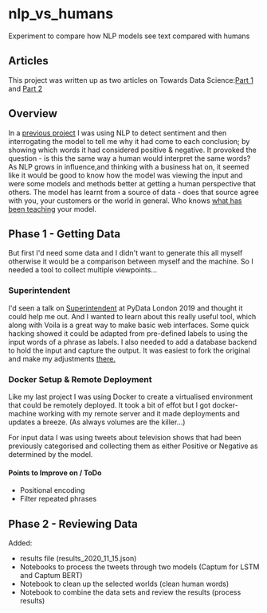 # nlp_vs_humans
Experiment to compare how NLP models see text compared with humans

## Articles

This project was written up as two articles on Towards Data Science:[Part 1](https://towardsdatascience.com/are-we-thinking-what-theyre-thinking-d1224445bbb9) and [Part 2](https://medium.com/@j_casswell/are-we-thinking-what-theyre-thinking-part-2-65921e9c46b0)

## Overview

In a [previous project](https://github.com/jaycee14/tv_sentiment) I was using NLP to detect sentiment and then interrogating the model to tell me why it had come to each conclusion; by showing which words it had considered positive & negative. It provoked the question - is this the same way a human would interpret the same words? As NLP grows in influence,and thinking with a business hat on, it seemed like it would be good to know how the model was viewing the input and were some models and methods better at getting a human perspective that others. The model has learnt from a source of data - does that source agree with you, your customers or the world in general. Who knows [what has been teaching](https://en.wikipedia.org/wiki/Tay_(bot)) your model.

## Phase 1 - Getting Data

But first I'd need some data and I didn't want to generate this all myself otherwise it would be a comparison between myself and the machine. So I needed a tool to collect multiple viewpoints...

### Superintendent

I'd seen a talk on [Superintendent](https://superintendent.readthedocs.io/en/latest/index.html) at PyData London 2019 and thought it could help me out. And I wanted to learn about this really useful tool, which along with Voila is a great way to make basic web interfaces. Some quick hacking showed it could be adapted from pre-defined labels to using the input words of a phrase as labels. I also needed to add a database backend to hold the input and capture the output. It was easiest to fork the original and make my adjustments [there.](https://github.com/jaycee14/superintendent)

### Docker Setup & Remote Deployment

Like my last project I was using Docker to create a virtualised environment that could be remotely deployed. It took a bit of effot but I got docker-machine working with my remote server and it made deployments and updates a breeze. (As always volumes are the killer...)

For input data I was using tweets about television shows that had been previously categorised and collecting them as either Positive or Negative as determined by the model.

#### Points to Improve on / ToDo

* Positional encoding
* Filter repeated phrases

## Phase 2 - Reviewing Data

Added: 

* results file (results_2020_11_15.json)
* Notebooks to process the tweets through two models (Captum for LSTM and Captum BERT)
* Notebook to clean up the selected worlds (clean human words)
* Notebook to combine the data sets and review the results (process results) 
